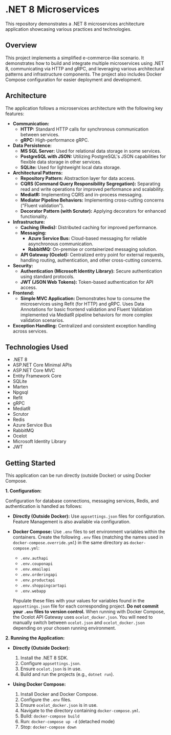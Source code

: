 # .NET 8 Microservices

This repository demonstrates a .NET 8 microservices architecture application showcasing various practices and technologies.

## Overview

This project implements a simplified e-commerce-like scenario. It demonstrates how to build and integrate multiple microservices using .NET 8, communicating via HTTP and gRPC, and leveraging various architectural patterns and infrastructure components. The project also includes Docker Compose configuration for easier deployment and development.

## Architecture

The application follows a microservices architecture with the following key features:

*   **Communication:**
    *   **HTTP:** Standard HTTP calls for synchronous communication between services.
    *   **gRPC:** High-performance gRPC.
*   **Data Persistence:**
    *   **MS SQL Server:** Used for relational data storage in some services.
    *   **PostgreSQL with JSON:** Utilizing PostgreSQL's JSON capabilities for flexible data storage in other services.
    *   **SQLite:** Used for lightweight local data storage.
*   **Architectural Patterns:**
    *   **Repository Pattern:** Abstraction layer for data access.
    *   **CQRS (Command Query Responsibility Segregation):** Separating read and write operations for improved performance and scalability.
    *   **MediatR:** Implementing CQRS and in-process messaging.
    *   **Mediator Pipeline Behaviors:** Implementing cross-cutting concerns ("Fluent validation").
    *   **Decorator Pattern (with Scrutor):** Applying decorators for enhanced functionality.
*   **Infrastructure:**
    *   **Caching (Redis):** Distributed caching for improved performance.
    *   **Messaging:**
        *   **Azure Service Bus:** Cloud-based messaging for reliable asynchronous communication.
        *   **RabbitMQ:** On-premise or containerized messaging solution.
    *   **API Gateway (Ocelot):** Centralized entry point for external requests, handling routing, authentication, and other cross-cutting concerns.
*   **Security:**
    *   **Authentication (Microsoft Identity Library):** Secure authentication using standard protocols.
    *   **JWT (JSON Web Tokens):** Token-based authentication for API access.
*   **Frontend:**
    *   **Simple MVC Application:** Demonstrates how to consume the microservices using Refit (for HTTP) and gRPC. Uses Data Annotations for basic frontend validation and Fluent Validation implemented via MediatR pipeline behaviors for more complex validation scenarios.
*   **Exception Handling:** Centralized and consistent exception handling across services.


## Technologies Used

*   .NET 8
*   ASP.NET Core Minimal APIs
*   ASP.NET Core MVC
*   Entity Framework Core 
*   SQLite
*   Marten
*   Npgsql
*   Refit
*   gRPC
*   MediatR
*   Scrutor
*   Redis
*   Azure Service Bus
*   RabbitMQ
*   Ocelot
*   Microsoft Identity Library
*   JWT


## Getting Started

This application can be run directly (outside Docker) or using Docker Compose.

**1. Configuration:**

Configuration for database connections, messaging services, Redis, and authentication is handled as follows:

*   **Directly (Outside Docker):** Use `appsettings.json` files for configuration. Feature Management is also available via configuration.
*   **Docker Compose:** Use `.env` files to set environment variables within the containers. Create the following `.env` files (matching the names used in `docker-compose.override.yml`) in the same directory as `docker-compose.yml`:
    *   `.env.authapi`
    *   `.env.couponapi`
    *   `.env.emailapi`
    *   `.env.orderingapi`
    *   `.env.productapi`
    *   `.env.shoppingcartapi`
    *   `.env.webapp`

    Populate these files with your values for variables found in the `appsettings.json` file for each corresponding project. **Do not commit your `.env` files to version control.**
    When running with Docker Compose, the Ocelot API Gateway uses `ocelot_docker.json`. You will need to manually switch between `ocelot.json` and `ocelot_docker.json` depending on your chosen running environment.

**2. Running the Application:**

*   **Directly (Outside Docker):**
    1.  Install the .NET 8 SDK.
    2.  Configure `appsettings.json`.
    3.  Ensure `ocelot.json` is in use.
    4.  Build and run the projects (e.g., `dotnet run`).

*   **Using Docker Compose:**
    1.  Install Docker and Docker Compose.
    2.  Configure the `.env` files.
    3.  Ensure `ocelot_docker.json` is in use.
    4.  Navigate to the directory containing `docker-compose.yml`.
    5.  Build: `docker-compose build`
    6.  Run: `docker-compose up -d` (detached mode)
    7.  Stop: `docker-compose down`
